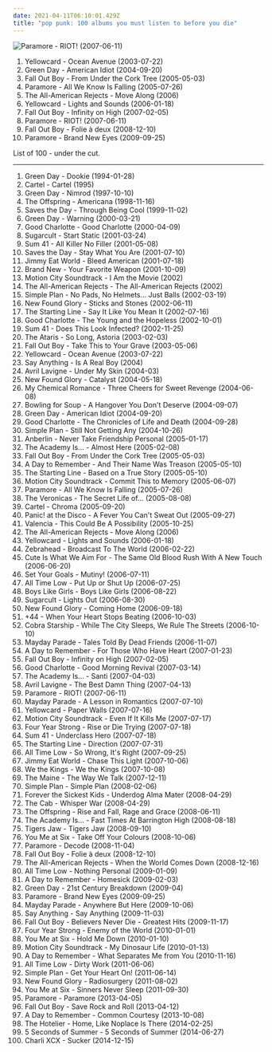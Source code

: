```yaml
---
date: 2021-04-11T06:10:01.429Z
title: "pop punk: 100 albums you must listen to before you die"
---
```

![Paramore - RIOT! (2007-06-11)](http://coverartarchive.org/release/c79bc474-e712-49ff-8185-89b52384ba45/3233872973-500.jpg "Paramore - RIOT! (2007-06-11)")
<ol class="albums">
<li data-cover="https://img.discogs.com/jCDFsFc5A4EexPTBIhz_IhkuNSU=/fit-in/600x450/filters:strip_icc():format(jpeg):mode_rgb():quality(90)/discogs-images/R-3210100-1511845527-5848.jpeg.jpg" data-tags="rock, pop punk, yellowcard" role="button">Yellowcard - Ocean Avenue (2003-07-22)</li>
<li data-cover="http://coverartarchive.org/release/111fa0e4-567f-4b5f-a206-78f5e01de265/4783126212-500.jpg" data-tags="punk rock, punk, rock" role="button">Green Day - American Idiot (2004-09-20)</li>
<li data-cover="http://coverartarchive.org/release/876e5c90-4dfa-3b2c-aa9e-37c8c94a23b8/1236750855-500.jpg" data-tags="rock, pop punk" role="button">Fall Out Boy - From Under the Cork Tree (2005-05-03)</li>
<li data-cover="http://coverartarchive.org/release/99c3f86a-eac2-42b6-b24c-342dc604252a/20614244026-500.jpg" data-tags="pop punk, rock" role="button">Paramore - All We Know Is Falling (2005-07-26)</li>
<li data-cover="https://img.discogs.com/p1nLSTQQFffBdpkUic-TdeeMeTc=/fit-in/500x500/filters:strip_icc():format(jpeg):mode_rgb():quality(90)/discogs-images/R-509394-1224138179.jpeg.jpg" data-tags="rock, pop punk, alternative rock" role="button">The All-American Rejects - Move Along (2006)</li>
<li data-cover="http://coverartarchive.org/release/3ba8706d-4a74-412a-bac1-4497189f70f9/7255069360-500.jpg" data-tags="pop punk" role="button">Yellowcard - Lights and Sounds (2006-01-18)</li>
<li data-cover="http://coverartarchive.org/release/10b70cf6-7880-4699-a936-a288e5ceedf9/6988662741-500.jpg" data-tags="pop punk, rock" role="button">Fall Out Boy - Infinity on High (2007-02-05)</li>
<li data-cover="http://coverartarchive.org/release/c79bc474-e712-49ff-8185-89b52384ba45/3233872973-500.jpg" data-tags="rock, pop punk" role="button">Paramore - RIOT! (2007-06-11)</li>
<li data-cover="http://coverartarchive.org/release/936b81b8-d02c-4241-a1c2-a4391a5a49d7/1612708292-500.jpg" data-tags="pop punk" role="button">Fall Out Boy - Folie à deux (2008-12-10)</li>
<li data-cover="http://coverartarchive.org/release/66c0a206-d1b8-4abc-a630-74ddece2a30a/10668376845-500.jpg" data-tags="rock, pop punk" role="button">Paramore - Brand New Eyes (2009-09-25)</li>
</ol>
List of 100 - under the cut.
<!-- more -->

_________________

<ol class="albums">
<li data-cover="https://img.discogs.com/FQAFxI3rrJZOiQQ1c37mdpHVy_Y=/fit-in/500x500/filters:strip_icc():format(jpeg):mode_rgb():quality(90)/discogs-images/R-8984704-1472761513-5434.jpeg.jpg" data-tags="punk rock, punk" role="button">
Green Day - Dookie (1994-01-28)
</li>
<li data-cover="https://img.discogs.com/kfHVrEkCRDQZ8b-cejUETKyt-pM=/fit-in/600x594/filters:strip_icc():format(jpeg):mode_rgb():quality(90)/discogs-images/R-748997-1224492628.jpeg.jpg" data-tags="emo, pop punk" role="button">
Cartel - Cartel (1995)
</li>
<li data-cover="http://coverartarchive.org/release/1d4b8abd-275d-3146-8c18-6497fd001389/1707906580-500.jpg" data-tags="punk rock" role="button">
Green Day - Nimrod (1997-10-10)
</li>
<li data-cover="https://img.discogs.com/3o1zjXOPqihX0JWHkW--NG6NyBI=/fit-in/225x224/filters:strip_icc():format(jpeg):mode_rgb():quality(90)/discogs-images/R-5177447-1386619301-3824.jpeg.jpg" data-tags="punk rock" role="button">
The Offspring - Americana (1998-11-16)
</li>
<li data-cover="http://coverartarchive.org/release/c99bcef0-0809-42c0-8fe7-7273d3a59d0f/9767229393-500.jpg" data-tags="pop punk" role="button">
Saves the Day - Through Being Cool (1999-11-02)
</li>
<li data-cover="http://coverartarchive.org/release/ccb4be41-f6d1-435d-8e9e-7d8459fa40cb/11551221768-500.jpg" data-tags="punk rock" role="button">
Green Day - Warning (2000-03-21)
</li>
<li data-cover="http://coverartarchive.org/release/5bbf8886-9d39-44b7-b6ed-c7ad6180fca3/15993145575-500.jpg" data-tags="pop punk" role="button">
Good Charlotte - Good Charlotte (2000-04-09)
</li>
<li data-cover="http://coverartarchive.org/release/d1dc23ce-a039-3667-b7e0-e151ce560ba1/17499691187-500.jpg" data-tags="pop punk" role="button">
Sugarcult - Start Static (2001-03-24)
</li>
<li data-cover="http://coverartarchive.org/release/6a7d6779-7337-4ae4-90ab-0c5f4f1bb26e/10159748633-500.jpg" data-tags="punk rock, punk" role="button">
Sum 41 - All Killer No Filler (2001-05-08)
</li>
<li data-cover="https://img.discogs.com/D4TQiVXih8lUXHMWLda880kUDLA=/fit-in/486x475/filters:strip_icc():format(jpeg):mode_rgb():quality(90)/discogs-images/R-2558652-1370617869-6756.jpeg.jpg" data-tags="emo" role="button">
Saves the Day - Stay What You Are (2001-07-10)
</li>
<li data-cover="http://coverartarchive.org/release/d475a4fe-ef67-4bc9-9eef-1f2150964c1d/5572153535-500.jpg" data-tags="alternative rock, rock, emo" role="button">
Jimmy Eat World - Bleed American (2001-07-18)
</li>
<li data-cover="http://coverartarchive.org/release/bd98ccf6-f2fe-4eef-8104-4acf5b315414/4724001049-500.jpg" data-tags="pop punk, emo" role="button">
Brand New - Your Favorite Weapon (2001-10-09)
</li>
<li data-cover="https://img.discogs.com/tfulD_HMi8UtHRtBXTnttjY4O5U=/fit-in/600x595/filters:strip_icc():format(jpeg):mode_rgb():quality(90)/discogs-images/R-459751-1371414323-2301.jpeg.jpg" data-tags="pop punk" role="button">
Motion City Soundtrack - I Am the Movie (2002)
</li>
<li data-cover="http://coverartarchive.org/release/65296404-abf2-4350-bfce-9debdea014a2/27060000097-500.jpg" data-tags="pop punk, rock, alternative rock" role="button">
The All-American Rejects - The All-American Rejects (2002)
</li>
<li data-cover="http://coverartarchive.org/release/5bfcd3b1-223b-4220-a787-a0aa7f37567e/7942919709-500.jpg" data-tags="pop punk" role="button">
Simple Plan - No Pads, No Helmets... Just Balls (2002-03-19)
</li>
<li data-cover="https://img.discogs.com/EEctr5TwNHN6kK0zJTkPBdmzFPA=/fit-in/600x600/filters:strip_icc():format(jpeg):mode_rgb():quality(90)/discogs-images/R-4098241-1590334404-2830.jpeg.jpg" data-tags="pop punk" role="button">
New Found Glory - Sticks and Stones (2002-06-11)
</li>
<li data-cover="https://img.discogs.com/cKscQmTONRh75N-lrALK_1MHIsQ=/fit-in/476x469/filters:strip_icc():format(jpeg):mode_rgb():quality(90)/discogs-images/R-689452-1147999523.jpeg.jpg" data-tags="pop punk" role="button">
The Starting Line - Say It Like You Mean It (2002-07-16)
</li>
<li data-cover="http://coverartarchive.org/release/70f939d0-cbe3-4797-b8cd-9469cbbf89f1/4781954222-500.jpg" data-tags="punk rock, pop punk" role="button">
Good Charlotte - The Young and the Hopeless (2002-10-01)
</li>
<li data-cover="http://coverartarchive.org/release/29911ee4-301b-4192-924e-24db9e973227/15248581026-500.jpg" data-tags="punk rock" role="button">
Sum 41 - Does This Look Infected? (2002-11-25)
</li>
<li data-cover="http://coverartarchive.org/release/d3cf2f17-2dd6-4dcc-92bc-00d1fd4ec509/4809733267-500.jpg" data-tags="rock, punk rock, pop punk, alternative" role="button">
The Ataris - So Long, Astoria (2003-02-03)
</li>
<li data-cover="http://coverartarchive.org/release/5c3f089c-a56b-3587-9dfd-1116890c0325/5678899612-500.jpg" data-tags="pop punk, emo, punk" role="button">
Fall Out Boy - Take This to Your Grave (2003-05-06)
</li>
<li data-cover="https://img.discogs.com/jCDFsFc5A4EexPTBIhz_IhkuNSU=/fit-in/600x450/filters:strip_icc():format(jpeg):mode_rgb():quality(90)/discogs-images/R-3210100-1511845527-5848.jpeg.jpg" data-tags="rock, pop punk, yellowcard" role="button">
Yellowcard - Ocean Avenue (2003-07-22)
</li>
<li data-cover="http://coverartarchive.org/release/075e7ea9-d145-4b1e-9c2d-dce60ac1b0f2/12328012368-500.jpg" data-tags="indie rock, indie" role="button">
Say Anything - Is A Real Boy (2004)
</li>
<li data-cover="http://coverartarchive.org/release/c983158c-6f18-4116-ab5f-3da41322641a/11216133596-500.jpg" data-tags="rock" role="button">
Avril Lavigne - Under My Skin (2004-03)
</li>
<li data-cover="http://coverartarchive.org/release/841ec76f-f536-468d-b8ab-069923b4db17/15998647154-500.jpg" data-tags="pop punk, punk rock" role="button">
New Found Glory - Catalyst (2004-05-18)
</li>
<li data-cover="http://coverartarchive.org/release/9108adbb-b065-408b-9f59-c1af1f4a241a/11144521161-500.jpg" data-tags="rock, emo, alternative" role="button">
My Chemical Romance - Three Cheers for Sweet Revenge (2004-06-08)
</li>
<li data-cover="https://img.discogs.com/_61xPtVz3IOVR9NxeGWY042LXUc=/fit-in/600x524/filters:strip_icc():format(jpeg):mode_rgb():quality(90)/discogs-images/R-6203928-1540255153-1360.jpeg.jpg" data-tags="pop punk, punk rock" role="button">
Bowling for Soup - A Hangover You Don't Deserve (2004-09-07)
</li>
<li data-cover="http://coverartarchive.org/release/111fa0e4-567f-4b5f-a206-78f5e01de265/4783126212-500.jpg" data-tags="punk rock, punk, rock" role="button">
Green Day - American Idiot (2004-09-20)
</li>
<li data-cover="http://coverartarchive.org/release/3504efad-2457-3242-8ae1-08285008365c/21857657060-500.jpg" data-tags="pop punk" role="button">
Good Charlotte - The Chronicles of Life and Death (2004-09-28)
</li>
<li data-cover="http://coverartarchive.org/release/90f246f8-cb51-4350-9d65-591f93f7cb02/9429584610-500.jpg" data-tags="simple plan" role="button">
Simple Plan - Still Not Getting Any (2004-10-26)
</li>
<li data-cover="http://coverartarchive.org/release/0158574e-e762-4a5f-a927-ad925172605d/17944620848-500.jpg" data-tags="alternative rock" role="button">
Anberlin - Never Take Friendship Personal (2005-01-17)
</li>
<li data-cover="https://via.placeholder.com/450" data-tags="pop punk, emo" role="button">
The Academy Is... - Almost Here (2005-02-08)
</li>
<li data-cover="http://coverartarchive.org/release/876e5c90-4dfa-3b2c-aa9e-37c8c94a23b8/1236750855-500.jpg" data-tags="rock, pop punk" role="button">
Fall Out Boy - From Under the Cork Tree (2005-05-03)
</li>
<li data-cover="https://img.discogs.com/-UoGMnyppBVeGLr2iBvS7PNNRg8=/fit-in/600x600/filters:strip_icc():format(jpeg):mode_rgb():quality(90)/discogs-images/R-15656215-1595349081-4594.jpeg.jpg" data-tags="metalcore, post-hardcore, hardcore" role="button">
A Day to Remember - And Their Name Was Treason (2005-05-10)
</li>
<li data-cover="http://coverartarchive.org/release/c1b2df38-f294-4b48-ae26-9fe5c6fe1639/6819001689-500.jpg" data-tags="pop punk" role="button">
The Starting Line - Based on a True Story (2005-05-10)
</li>
<li data-cover="http://coverartarchive.org/release/b385a012-e088-426d-980b-acdf114ef775/10187762153-500.jpg" data-tags="pop punk" role="button">
Motion City Soundtrack - Commit This to Memory (2005-06-07)
</li>
<li data-cover="http://coverartarchive.org/release/99c3f86a-eac2-42b6-b24c-342dc604252a/20614244026-500.jpg" data-tags="pop punk, rock" role="button">
Paramore - All We Know Is Falling (2005-07-26)
</li>
<li data-cover="http://coverartarchive.org/release/8fde8d7d-3f56-3d6e-8025-c8e9e5e76038/14903323808-500.jpg" data-tags="pop, pop punk, the veronicas" role="button">
The Veronicas - The Secret Life of... (2005-08-08)
</li>
<li data-cover="http://coverartarchive.org/release/760bd43c-0bf3-43a4-8d1f-5995cb340481/11042148072-500.jpg" data-tags="pop punk, cartel" role="button">
Cartel - Chroma (2005-09-20)
</li>
<li data-cover="https://via.placeholder.com/450" data-tags="emo, rock" role="button">
Panic! at the Disco - A Fever You Can't Sweat Out (2005-09-27)
</li>
<li data-cover="http://coverartarchive.org/release/401363d0-52e3-4504-9243-626dd9c6c27e/21241236962-500.jpg" data-tags="pop punk" role="button">
Valencia - This Could Be A Possibility (2005-10-25)
</li>
<li data-cover="https://img.discogs.com/p1nLSTQQFffBdpkUic-TdeeMeTc=/fit-in/500x500/filters:strip_icc():format(jpeg):mode_rgb():quality(90)/discogs-images/R-509394-1224138179.jpeg.jpg" data-tags="rock, pop punk, alternative rock" role="button">
The All-American Rejects - Move Along (2006)
</li>
<li data-cover="http://coverartarchive.org/release/3ba8706d-4a74-412a-bac1-4497189f70f9/7255069360-500.jpg" data-tags="pop punk" role="button">
Yellowcard - Lights and Sounds (2006-01-18)
</li>
<li data-cover="http://coverartarchive.org/release/d6cd5fc3-53b3-475c-90e1-a967e999ad4a/15586885193-500.jpg" data-tags="pop punk" role="button">
Zebrahead - Broadcast To The World (2006-02-22)
</li>
<li data-cover="https://img.discogs.com/0f36ac86c54fe502a205affaefeae52f092904f2/images/spacer.gif" data-tags="pop punk" role="button">
Cute Is What We Aim For - The Same Old Blood Rush With A New Touch (2006-06-20)
</li>
<li data-cover="http://coverartarchive.org/release/4c48cfa2-ae58-4ada-8f9f-5519b2f02612/25999493974-500.jpg" data-tags="hardcore, pop punk, easycore, the best albums ever, my top 100 albums, albums that i fucking love" role="button">
Set Your Goals - Mutiny! (2006-07-11)
</li>
<li data-cover="http://coverartarchive.org/release/d75d73f2-b776-40a0-8379-8d5d2ac84920/10226803952-500.jpg" data-tags="pop punk" role="button">
All Time Low - Put Up or Shut Up (2006-07-25)
</li>
<li data-cover="http://coverartarchive.org/release/61710908-1bb8-4fd9-99b0-f9e0ad6f7d7f/9587442144-500.jpg" data-tags="pop punk" role="button">
Boys Like Girls - Boys Like Girls (2006-08-22)
</li>
<li data-cover="https://via.placeholder.com/450" data-tags="pop punk" role="button">
Sugarcult - Lights Out (2006-08-30)
</li>
<li data-cover="http://coverartarchive.org/release/bb3f60de-b134-42f8-a298-a4b57913da12/15998652821-500.jpg" data-tags="pop punk" role="button">
New Found Glory - Coming Home (2006-09-18)
</li>
<li data-cover="http://coverartarchive.org/release/e4a4ea60-71e7-47cc-be21-4bbf74e98c21/14771760838-500.jpg" data-tags="pop punk, punk, alternative rock" role="button">
+44 - When Your Heart Stops Beating (2006-10-03)
</li>
<li data-cover="http://coverartarchive.org/release/c47258f3-f09a-48e2-8eb1-726e7ef7436b/15648762840-500.jpg" data-tags="alternative rock, pop punk" role="button">
Cobra Starship - While The City Sleeps, We Rule The Streets (2006-10-10)
</li>
<li data-cover="https://via.placeholder.com/450" data-tags="pop punk" role="button">
Mayday Parade - Tales Told By Dead Friends (2006-11-07)
</li>
<li data-cover="http://coverartarchive.org/release/d50472b3-95ea-4772-9211-caf26426aa59/3248631123-500.jpg" data-tags="post-hardcore" role="button">
A Day to Remember - For Those Who Have Heart (2007-01-23)
</li>
<li data-cover="http://coverartarchive.org/release/10b70cf6-7880-4699-a936-a288e5ceedf9/6988662741-500.jpg" data-tags="pop punk, rock" role="button">
Fall Out Boy - Infinity on High (2007-02-05)
</li>
<li data-cover="http://coverartarchive.org/release/a890e9a6-90cf-4665-8928-2123f792355f/2960964314-500.jpg" data-tags="rock, pop punk" role="button">
Good Charlotte - Good Morning Revival (2007-03-14)
</li>
<li data-cover="https://img.discogs.com/m5jmkIZjnXJT3UiUlppFR-MLl1w=/fit-in/240x240/filters:strip_icc():format(jpeg):mode_rgb():quality(90)/discogs-images/R-1507483-1224860210.jpeg.jpg" data-tags="pop punk, alternative rock, emo" role="button">
The Academy Is... - Santi (2007-04-03)
</li>
<li data-cover="http://coverartarchive.org/release/bad76509-65b0-4c7e-b899-ff15567b41ad/10820254086-500.jpg" data-tags="pop rock" role="button">
Avril Lavigne - The Best Damn Thing (2007-04-13)
</li>
<li data-cover="http://coverartarchive.org/release/c79bc474-e712-49ff-8185-89b52384ba45/3233872973-500.jpg" data-tags="rock, pop punk" role="button">
Paramore - RIOT! (2007-06-11)
</li>
<li data-cover="http://coverartarchive.org/release/de90424f-fcbb-34ff-9d2d-c32355fa05e0/6657134641-500.jpg" data-tags="pop punk" role="button">
Mayday Parade - A Lesson in Romantics (2007-07-10)
</li>
<li data-cover="http://coverartarchive.org/release/123a3fc0-7a4a-3e52-8a7a-f757d1d27175/14769024533-500.jpg" data-tags="pop punk, punk rock" role="button">
Yellowcard - Paper Walls (2007-07-16)
</li>
<li data-cover="http://coverartarchive.org/release/fce84812-b235-3b88-ac39-9e682c3642de/11117857971-500.jpg" data-tags="pop punk" role="button">
Motion City Soundtrack - Even If It Kills Me (2007-07-17)
</li>
<li data-cover="http://coverartarchive.org/release/9b7f764c-178e-4846-a95d-5e4e45358c68/25544318506-500.jpg" data-tags="pop punk" role="button">
Four Year Strong - Rise or Die Trying (2007-07-18)
</li>
<li data-cover="http://coverartarchive.org/release/060e7fec-7984-313d-a76d-493354106e7d/14523195786-500.jpg" data-tags="punk rock, punk" role="button">
Sum 41 - Underclass Hero (2007-07-18)
</li>
<li data-cover="http://coverartarchive.org/release/ece9c44a-274a-44c1-92f0-2962ed4810a1/9182091321-500.jpg" data-tags="alternative, alternative rock, emo, piano, pop punk, virgin, cds, the starting line, bands with a certain something, dumb feelgood thrash, albums terry own, the starting line - direction, two thousand eleven" role="button">
The Starting Line - Direction (2007-07-31)
</li>
<li data-cover="http://coverartarchive.org/release/b97c7de1-616c-40bf-a8d7-9ceb84ab8552/7273638872-500.jpg" data-tags="pop punk" role="button">
All Time Low - So Wrong, It's Right (2007-09-25)
</li>
<li data-cover="http://coverartarchive.org/release/7b0ee432-c50a-4e60-a9b0-88113c6879e1/22589899323-500.jpg" data-tags="rock, alternative, alternative rock, emo" role="button">
Jimmy Eat World - Chase This Light (2007-10-06)
</li>
<li data-cover="http://coverartarchive.org/release/f71927b9-bfa3-4e6b-8d3e-38d8712ecb20/6195960547-500.jpg" data-tags="poppunk" role="button">
We the Kings - We the Kings (2007-10-08)
</li>
<li data-cover="https://img.discogs.com/lNju4-4GTTVLQU-MEOp2glgPq8o=/fit-in/600x600/filters:strip_icc():format(jpeg):mode_rgb():quality(90)/discogs-images/R-2406287-1284085702.jpeg.jpg" data-tags="pop punk" role="button">
The Maine - The Way We Talk (2007-12-11)
</li>
<li data-cover="http://coverartarchive.org/release/da472951-e8a4-3af3-ba96-8fa771003e9f/5246794220-500.jpg" data-tags="pop punk, rock, simple plan" role="button">
Simple Plan - Simple Plan (2008-02-06)
</li>
<li data-cover="http://coverartarchive.org/release/7f8c7dad-a4bb-414f-8326-1439ae105fb3/5356569466-500.jpg" data-tags="pop punk" role="button">
Forever the Sickest Kids - Underdog Alma Mater (2008-04-29)
</li>
<li data-cover="http://coverartarchive.org/release/1d053c05-b481-4812-80fc-ed68c8ab3411/24142272319-500.jpg" data-tags="alternative, the cab" role="button">
The Cab - Whisper War (2008-04-29)
</li>
<li data-cover="https://img.discogs.com/5hPv59RCy9mW9A2VqdCv_0Q-sMo=/fit-in/450x450/filters:strip_icc():format(jpeg):mode_rgb():quality(90)/discogs-images/R-7761668-1448227472-3546.jpeg.jpg" data-tags="punk rock" role="button">
The Offspring - Rise and Fall, Rage and Grace (2008-06-11)
</li>
<li data-cover="https://img.discogs.com/j2MoP6SK9iBD4f999fvO6250Zp8=/fit-in/600x600/filters:strip_icc():format(jpeg):mode_rgb():quality(90)/discogs-images/R-1852912-1555314130-3540.jpeg.jpg" data-tags="pop punk" role="button">
The Academy Is... - Fast Times At Barrington High (2008-08-18)
</li>
<li data-cover="https://img.discogs.com/U50rcjtqpvGQt7Rt0QofMtJq7c4=/fit-in/600x614/filters:strip_icc():format(jpeg):mode_rgb():quality(90)/discogs-images/R-2961116-1595884207-6915.jpeg.jpg" data-tags="emo, pop punk, indie rock" role="button">
Tigers Jaw - Tigers Jaw (2008-09-10)
</li>
<li data-cover="https://img.discogs.com/DL6wyKT7zN0CdqK1wZfHRHX-O1U=/fit-in/467x467/filters:strip_icc():format(jpeg):mode_rgb():quality(90)/discogs-images/R-3181445-1331982850.jpeg.jpg" data-tags="pop punk" role="button">
You Me at Six - Take Off Your Colours (2008-10-06)
</li>
<li data-cover="http://coverartarchive.org/release/87fa0459-f9b1-4ed7-bbb1-95f032b24647/14506036638-500.jpg" data-tags="alternative, paramore, twilight, rock" role="button">
Paramore - Decode (2008-11-04)
</li>
<li data-cover="http://coverartarchive.org/release/936b81b8-d02c-4241-a1c2-a4391a5a49d7/1612708292-500.jpg" data-tags="pop punk" role="button">
Fall Out Boy - Folie à deux (2008-12-10)
</li>
<li data-cover="https://img.discogs.com/B3sGVrYCVeD2QFnjGr3EDbvAmqw=/fit-in/600x530/filters:strip_icc():format(jpeg):mode_rgb():quality(90)/discogs-images/R-1722016-1578164947-1150.jpeg.jpg" data-tags="alternative rock, pop punk" role="button">
The All-American Rejects - When the World Comes Down (2008-12-16)
</li>
<li data-cover="http://coverartarchive.org/release/89dd0390-5a5d-457f-900e-90fd1c43f077/10226970067-500.jpg" data-tags="pop punk" role="button">
All Time Low - Nothing Personal (2009-01-09)
</li>
<li data-cover="http://coverartarchive.org/release/e315cb82-c4a4-4c26-ade5-4fda93af2d5e/6320143013-500.jpg" data-tags="post-hardcore, metalcore, pop punk" role="button">
A Day to Remember - Homesick (2009-02-03)
</li>
<li data-cover="http://coverartarchive.org/release/b266af07-7453-4e02-aa7a-c9d00369ec5d/10385344125-500.jpg" data-tags="punk rock" role="button">
Green Day - 21st Century Breakdown (2009-04)
</li>
<li data-cover="http://coverartarchive.org/release/66c0a206-d1b8-4abc-a630-74ddece2a30a/10668376845-500.jpg" data-tags="rock, pop punk" role="button">
Paramore - Brand New Eyes (2009-09-25)
</li>
<li data-cover="http://coverartarchive.org/release/43ae8b7c-4ab6-4d47-9da8-a6ceb41f52a4/6774655436-500.jpg" data-tags="pop punk" role="button">
Mayday Parade - Anywhere But Here (2009-10-06)
</li>
<li data-cover="http://coverartarchive.org/release/24ff3bfc-19aa-4440-bd03-36df63b55a93/14793758946-500.jpg" data-tags="alternative rock, indie, indie rock" role="button">
Say Anything - Say Anything (2009-11-03)
</li>
<li data-cover="http://coverartarchive.org/release/fa345686-b9cf-47d4-9862-e37e9199c4e5/8250454850-500.jpg" data-tags="pop punk" role="button">
Fall Out Boy - Believers Never Die - Greatest Hits (2009-11-17)
</li>
<li data-cover="http://coverartarchive.org/release/b4333310-ad10-4036-aacc-7f66c177d840/25544352121-500.jpg" data-tags="pop punk" role="button">
Four Year Strong - Enemy of the World (2010-01-01)
</li>
<li data-cover="http://coverartarchive.org/release/26db9427-8483-406c-9a19-a88579c70cd4/15128576400-500.jpg" data-tags="pop punk" role="button">
You Me at Six - Hold Me Down (2010-01-10)
</li>
<li data-cover="http://coverartarchive.org/release/8b1ef682-bbd9-4389-b1ae-90bc4b15f5cb/9773916022-500.jpg" data-tags="pop punk" role="button">
Motion City Soundtrack - My Dinosaur Life (2010-01-13)
</li>
<li data-cover="http://coverartarchive.org/release/7a4634ab-9466-4348-a17f-8337d555fc45/1185181441-500.jpg" data-tags="post-hardcore, pop punk" role="button">
A Day to Remember - What Separates Me from You (2010-11-16)
</li>
<li data-cover="http://coverartarchive.org/release/c171039b-592b-4c0f-97df-00ddbaac2a1a/2453598306-500.jpg" data-tags="pop punk, all time low" role="button">
All Time Low - Dirty Work (2011-06-06)
</li>
<li data-cover="http://coverartarchive.org/release/c94d4857-b601-49e0-b579-86708030164e/5092099705-500.jpg" data-tags="pop punk, rock" role="button">
Simple Plan - Get Your Heart On! (2011-06-14)
</li>
<li data-cover="https://img.discogs.com/6oQZJ5i4AkkH4mrUqTmXARCI4dc=/fit-in/600x629/filters:strip_icc():format(jpeg):mode_rgb():quality(90)/discogs-images/R-5477494-1433092206-4542.jpeg.jpg" data-tags="pop punk" role="button">
New Found Glory - Radiosurgery (2011-08-02)
</li>
<li data-cover="http://coverartarchive.org/release/3c2b6d42-0f71-4345-9b81-ec63ba95bffd/15128577308-500.jpg" data-tags="alternative rock, pop punk" role="button">
You Me at Six - Sinners Never Sleep (2011-09-30)
</li>
<li data-cover="https://img.discogs.com/L6NVuEixZxVeRUlxeE7UELIBe8M=/fit-in/600x593/filters:strip_icc():format(jpeg):mode_rgb():quality(90)/discogs-images/R-4541497-1367852155-3362.jpeg.jpg" data-tags="alternative, rock, pop punk, alternative rock" role="button">
Paramore - Paramore (2013-04-05)
</li>
<li data-cover="http://coverartarchive.org/release/f6b77446-f07e-4768-bd34-f8baa90b9b4b/26624103376-500.jpg" data-tags="pop rock" role="button">
Fall Out Boy - Save Rock and Roll (2013-04-12)
</li>
<li data-cover="http://coverartarchive.org/release/57428883-05ae-4cf8-b428-da8ee43a16ed/17944451521-500.jpg" data-tags="post-hardcore, pop punk" role="button">
A Day to Remember - Common Courtesy (2013-10-08)
</li>
<li data-cover="http://coverartarchive.org/release/89c35108-4695-4b3f-b1e9-ce2a1d38bcfc/11327787575-500.jpg" data-tags="emo, pop punk" role="button">
The Hotelier - Home, Like Noplace Is There (2014-02-25)
</li>
<li data-cover="http://coverartarchive.org/release/bbe50630-ccc2-49fb-9b27-4acc46486e29/7688648143-500.jpg" data-tags="pop rock" role="button">
5 Seconds of Summer - 5 Seconds of Summer (2014-06-27)
</li>
<li data-cover="http://coverartarchive.org/release/b0ea48e1-5b5f-4b7b-8e3e-c6d7fb2abe43/9140712849-500.jpg" data-tags="pop, pop punk" role="button">
Charli XCX - Sucker (2014-12-15)
</li>
</ol>